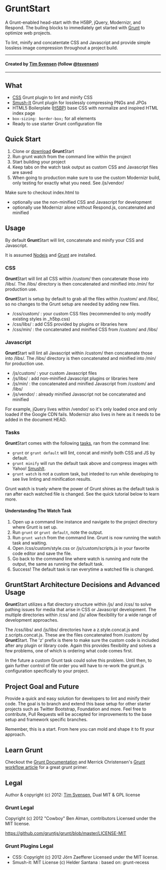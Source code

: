 # GruntStart
A Grunt-enabled head-start with the H5BP, jQuery, Modernizr, and Respond. The builing blocks to immediately get started with [Grunt](http://gruntjs.com/) to optimize web projects.

To lint, minify and concatentate CSS and Javascript and provide simple lossless image compression throughout a project build.

* * *
#### Created by [Tim Svensen](http://timsvensen.com) (follow [@tsvensen](https://twitter.com/tsvensen))
* * *

## What
* [CSS](https://npmjs.org/package/grunt-css) Grunt plugin to lint and minify CSS
* [Smush-It](https://npmjs.org/package/grunt-smushit) Grunt plugin for losslessly compressing PNGs and JPGs
* HTML5 Boilerplate ([H5BP](http://html5boilerplate.com/)) base CSS with normalize and inspired HTML index page
* <code>box-sizing: border-box;</code> for all elements
* Ready to use starter Grunt configuration file


## Quick Start
1. Clone or [download](https://github.com/tsvensen/gruntstart/archive/master.zip) <strong>Grunt</strong>Start
2. Run grunt watch from the command line within the project
3. Start building your project
5. Keep tabs on the watch task output as custom CSS and Javascript files are saved
6. When going to production make sure to use the custom Modernizr build, only testing for exactly what you need. See /js/vendor/

Make sure to checkout index.html to
* optionally use the non-minified CSS and Javascript for development
* optionally use Modernizr alone without Respond.js, concatenated and minified


## Usage
By default <strong>Grunt</strong>Start will lint, concatenate and minify your CSS and Javascript.

It is assumed [Nodejs](http://nodejs.org/) and [Grunt](http://gruntjs.com/) are installed.

### CSS
<strong>Grunt</strong>Start will lint all CSS within /custom/ then concatenate those into /libs/. The /libs/ directory is then concatenated and minified into /min/ for production use.

<strong>Grunt</strong>Start is setup by default to grab all the files within /custom/ and /libs/, so no changes to the Grunt setup are needed by adding new files.

* /css/custom/ : your custom CSS files (recommended to only modify existing styles in _h5bp.css)
* /css/libs/ : add CSS provided by plugins or libraries here
* /css/min/ : the concatenated and minified CSS from /custom/ and /libs/

### Javascript
<strong>Grunt</strong>Start will lint all Javascript within /custom/ then concatenate those into /libs/. The /libs/ directory is then concatenated and minified into /min/ for production use.

* /js/custom/ : your custom Javascript files
* /js/libs/ : add non-minified Javascript plugins or libraries here
* /js/min/ : the concatenated and minified Javascript from /custom/ and /libs/
* /js/vendor/ : already minified Javascript not be concatenated and minified

For example, jQuery lives within /vendor/ so it's only loaded once and only loaded if the Google CDN fails. Modernizr also lives in here as it needs to be added in the document HEAD.

### Tasks
<strong>Grunt</strong>Start comes with the following [tasks](https://github.com/gruntjs/grunt/blob/0.3-stable/docs/getting_started.md#tasks-and-helpers), ran from the command line:

* <code>grunt</code> or <code>grunt default</code> will lint, concat and minify both CSS and JS by default.
* <code>grunt minify</code> will run the default task above and compress images with Yahoo! [SmushIt](http://www.smushit.com/ysmush.it/).
* <code>grunt watch</code> is not a custom task, but inteded to run while developing to see live linting and minification results.

Grunt watch is truely where the power of Grunt shines as the default task is ran after each watched file is changed. See the quick tutorial below to learn more.

#### Understanding The Watch Task
1. Open up a command line instance and navigate to the project directory where Grunt is set up.
2. Run <code>grunt</code> or <code>grunt default</code>, note the output.
3. Run <code>grunt watch</code> from the command line. Grunt is now running the watch task and waiting.
4. Open /css/custom/style.css or /js/custom/scripts.js in your favorite code editor and save the file.
5. Go back to the command line where watch is running and note the output, the same as running the default task.
6. Success! The default task is ran everytime a watched file is changed.


## GruntStart Architecture Decisions and Advanced Usage
<strong>Grunt</strong>Start utilizes a flat directory structure within /js/ and /css/ to solve pathing issues for media that arise in CSS or Javascript development. The multiple directories within /css/ and /js/ allow flexibility for a wide range of development approaches.

The /css/libs/ and /js/libs/ directories have a z.style.concat.js and z.scripts.concat.js. These are the files concatenated from /custom/ by <strong>Grunt</strong>Start. The 'z' prefix is there to make sure the custom code is included after any plugin or library code. Again this provides flexibility and solves a few problems, one of which is ordering what code comes first.

In the future a custom Grunt task could solve this problem. Until then, to gain further control of file order you will have to re-work the grunt.js configuration specifically to your project.


## Project Goal and Future
Provide a quick and easy solution for developers to lint and minify their code. The goal is to branch and extend this base setup for other starter projects such as Twitter Bootstrap, Foundation and more. Feel free to contribute, Pull Requests will be accepted for improvements to the base setup and framework specific branches.

Remember, this is a start. From here you can mold and shape it to fit your approach.


## Learn Grunt
Checkout the [Grunt Documentation](https://github.com/gruntjs/grunt#grunt-) and Merrick Christensen's [Grunt workflow article](http://merrickchristensen.com/articles/gruntjs-workflow.html) for a great grunt primer.


## Legal
Author & copyright (c) 2012: [Tim Svensen](http://timsvensen.com), Dual MIT & GPL license

### Grunt Legal
Copyright (c) 2012 "Cowboy" Ben Alman, contributors Licensed under the MIT license.

https://github.com/gruntjs/grunt/blob/master/LICENSE-MIT

### Grunt Plugins Legal
* CSS: Copyright (c) 2012 Jörn Zaefferer Licensed under the MIT license.
* Smush-it: MIT License (c) Helder Santana : based on: grunt-recess
